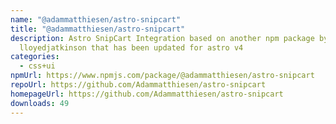 ```yaml
---
name: "@adammatthiesen/astro-snipcart"
title: "@adammatthiesen/astro-snipcart"
description: Astro SnipCart Integration based on another npm package by
  lloyedjatkinson that has been updated for astro v4
categories:
  - css+ui
npmUrl: https://www.npmjs.com/package/@adammatthiesen/astro-snipcart
repoUrl: https://github.com/Adammatthiesen/astro-snipcart
homepageUrl: https://github.com/Adammatthiesen/astro-snipcart
downloads: 49
---
```

